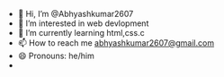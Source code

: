 - 👋 Hi, I’m @Abhyashkumar2607
- 👀 I’m interested in web devlopment
- 🌱 I’m currently learning html,css.c
- 📫 How to reach me abhyashkumar2607@gmail.com
- 😄 Pronouns: he/him
- 

<!---
Abhyashkumar2607/Abhyashkumar2607 is a ✨ special ✨ repository because its `README.md` (this file) appears on your GitHub profile.
You can click the Preview link to take a look at your changes.
--->
